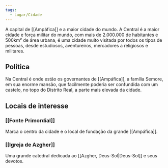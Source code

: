 ```yaml
---
tags:
  - Lugar/Cidade
---
```

A capital de [[Ampáfica]] e a maior cidade do mundo. A Central é a maior cidade e força militar do mundo, com mais de 2.000.000 de habitantes e 500km² de área urbana, é uma cidade muito visitada por todos os tipos de pessoas, desde estudiosos, aventureiros, mercadores a religiosos e militares.

## Política

Na Central é onde estão os governantes de [[Ampáfica]], a família Semore, em sua enorme mansão, que facilmente poderia ser confundida com um castelo, no topo do Distrito Real, a parte mais elevada da cidade.

## Locais de interesse

### [[Fonte Primordial]]

Marca o centro da cidade e o local de fundação da grande [[Ampáfica]].

### [[Igreja de Azgher]]

Uma grande catedral dedicada ao [[Azgher, Deus-Sol|Deus-Sol]] e seus devotos.
